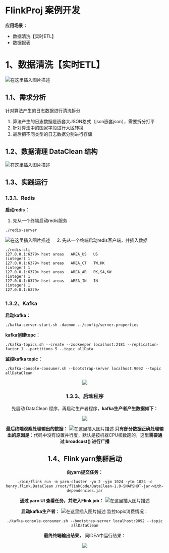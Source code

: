 FlinkProj 案例开发
=============
**应用场景：**
- 数据清洗【实时ETL】
- 数据报表
      
# 1、数据清洗【实时ETL】
![在这里插入图片描述](https://img-blog.csdnimg.cn/20190525170515165.png?x-oss-process=image/watermark,type_ZmFuZ3poZW5naGVpdGk,shadow_10,text_aHR0cHM6Ly9ibG9nLmNzZG4ubmV0L2hvbmd6aGVuOTE=,size_14,color_FFFFFF,t_70)      

## 1.1、需求分析
 针对算法产生的日志数据进行清洗拆分
1.  算法产生的日志数据是嵌套大JSON格式（json嵌套json），需要拆分打平
2.  针对算法中的国家字段进行大区转换
3.  最后把不同类型的日志数据分别进行存储

## 1.2、数据清理 DataClean 结构
![在这里插入图片描述](https://img-blog.csdnimg.cn/20190618162959634.png?x-oss-process=image/watermark,type_ZmFuZ3poZW5naGVpdGk,shadow_10,text_aHR0cHM6Ly9ibG9nLmNzZG4ubmV0L2hvbmd6aGVuOTE=,size_16,color_FFFFFF,t_70)

## 1.3、实践运行
### 1.3.1、Redis
**启动redis：**

1. 先从一个终端启动redis服务
```shell
./redis-server
```
![在这里插入图片描述](https://img-blog.csdnimg.cn/20190614150542868.png?x-oss-process=image/watermark,type_ZmFuZ3poZW5naGVpdGk,shadow_10,text_aHR0cHM6Ly9ibG9nLmNzZG4ubmV0L2hvbmd6aGVuOTE=,size_16,color_FFFFFF,t_70)
&#8195;	2. 先从一个终端启动redis客户端，并插入数据
```shell
./redis-cli
127.0.0.1:6379> hset areas   AREA_US   US
(integer) 1
127.0.0.1:6379> hset areas   AREA_CT   TW,HK
(integer) 1
127.0.0.1:6379> hset areas   AREA_AR   PK,SA,KW
(integer) 1
127.0.0.1:6379> hset areas   AREA_IN   IN
(integer) 1
127.0.0.1:6379>
```


### 1.3.2、Kafka
**启动kafka：**
```shell
./kafka-server-start.sh -daemon ../config/server.properties
```

**kafka创建topc：**
```shell
./kafka-topics.sh --create --zookeeper localhost:2181 --replication-factor 1 --partitions 5 --topic allData
```

**监控kafka topic：**
```shell
./kafka-console-consumer.sh --bootstrap-server localhost:9092 --topic allDataClean
```
<center><img src="https://img-blog.csdnimg.cn/20190614155034309.png?x-oss-process=image/watermark,type_ZmFuZ3poZW5naGVpdGk,shadow_10,text_aHR0cHM6Ly9ibG9nLmNzZG4ubmV0L2hvbmd6aGVuOTE=,size_16,color_ffffff,t_70">

### 1.3.3、启动程序
先启动 DataClean 程序，再启动生产者程序，**kafka生产者产生数据如下：**
<center><img src="https://img-blog.csdnimg.cn/20190614153556845.png?x-oss-process=image/watermark,type_ZmFuZ3poZW5naGVpdGk,shadow_10,text_aHR0cHM6Ly9ibG9nLmNzZG4ubmV0L2hvbmd6aGVuOTE=,size_16,color_B00BBB,t_70">

**最后终端观察处理输出的数据：**
![在这里插入图片描述](https://img-blog.csdnimg.cn/20190614161359765.png?x-oss-process=image/watermark,type_ZmFuZ3poZW5naGVpdGk,shadow_10,text_aHR0cHM6Ly9ibG9nLmNzZG4ubmV0L2hvbmd6aGVuOTE=,size_16,color_FBB00F,t_70)
**只有部分数据正确处理输出的原因是**：代码中没有设置并行度，默认是按机器CPU核数跑的，这里**需要通过 broadcast() 进行广播**

## 1.4、Flink yarn集群启动
**向yarn提交任务：**
```shell
./bin/flink run -m yarn-cluster -yn 2 -yjm 1024 -ytm 1024 -c henry.flink.DataClean /root/flinkCode/DataClean-1.0-SNAPSHOT-jar-with-dependencies.jar
```

**通过 yarn UI 查看任务，并进入Flink job：**
![在这里插入图片描述](https://img-blog.csdnimg.cn/20190617151608947.png?x-oss-process=image/watermark,type_ZmFuZ3poZW5naGVpdGk,shadow_10,text_aHR0cHM6Ly9ibG9nLmNzZG4ubmV0L2hvbmd6aGVuOTE=,size_19,color_F00AFF,t_70)

**启动kafka生产者：**
![在这里插入图片描述](https://img-blog.csdnimg.cn/20190617152318346.png?x-oss-process=image/watermark,type_ZmFuZ3poZW5naGVpdGk,shadow_10,text_aHR0cHM6Ly9ibG9nLmNzZG4ubmV0L2hvbmd6aGVuOTE=,size_16,color_FFFFFF,t_70)
监控topic消费情况：
```shell
./kafka-console-consumer.sh --bootstrap-server localhost:9092 --topic allDataClean
```
**最终终端输出结果，** 同IDEA中运行结果：
<center><img src="https://img-blog.csdnimg.cn/2019061715251942.png?x-oss-process=image/watermark,type_ZmFuZ3poZW5naGVpdGk,shadow_10,text_aHR0cHM6Ly9ibG9nLmNzZG4ubmV0L2hvbmd6aGVuOTE=,size_16,color_FFFFFF,t_70">
